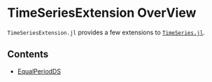 # TimeSeriesExtension OverView

`TimeSeriesExtension.jl` provides a few extensions to [`TimeSeries.jl`](https://github.com/JuliaStats/TimeSeries.jl).

## Contents


- [EqualPeriodDS](@ref)